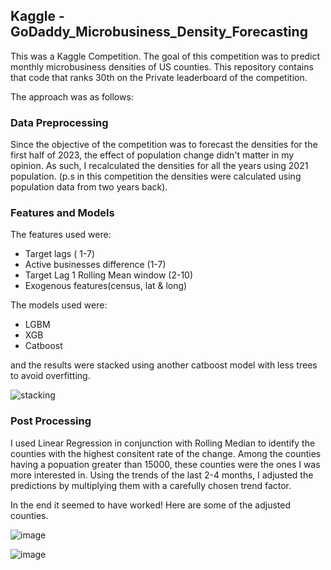 ## Kaggle - GoDaddy_Microbusiness_Density_Forecasting
This was a Kaggle Competition. The goal of this competition was to predict monthly microbusiness densities of US counties. This repository contains that code that ranks 30th on the Private leaderboard of the competition.

The approach was as follows:

### Data Preprocessing
Since the objective of the competition was to forecast the densities for the first half of 2023, the effect of population change didn't matter in my opinion. As such, I recalculated the densities for all the years using 2021 population. (p.s in this competition the densities were calculated using population data from two years back).

### Features and Models
The features used were:

- Target lags ( 1-7)
- Active businesses difference (1-7)
- Target Lag 1 Rolling Mean window (2-10)
- Exogenous features(census, lat & long)

The models used were:

- LGBM
- XGB
- Catboost

and the results were stacked using another catboost model with less trees to avoid overfitting.

![stacking](https://github.com/Cheeetah97/GoDaddy_Microbusiness_Density_Forecasting/assets/62606459/196b9cf1-293d-4433-b536-b93f01add07b)

### Post Processing
I used Linear Regression in conjunction with Rolling Median to identify the counties with the highest consitent rate of the change. Among the counties having a popuation greater than 15000, these counties were the ones I was more interested in. Using the trends of the last 2-4 months, I adjusted the predictions by multiplying them with a carefully chosen trend factor.

In the end it seemed to have worked! Here are some of the adjusted counties.

![image](https://github.com/Cheeetah97/GoDaddy_Microbusiness_Density_Forecasting/assets/62606459/b7e8b87f-5772-446a-aad9-81e7dff09326)

![image](https://github.com/Cheeetah97/GoDaddy_Microbusiness_Density_Forecasting/assets/62606459/9a36857e-48bf-4be7-85c0-597b068a3f7f)


